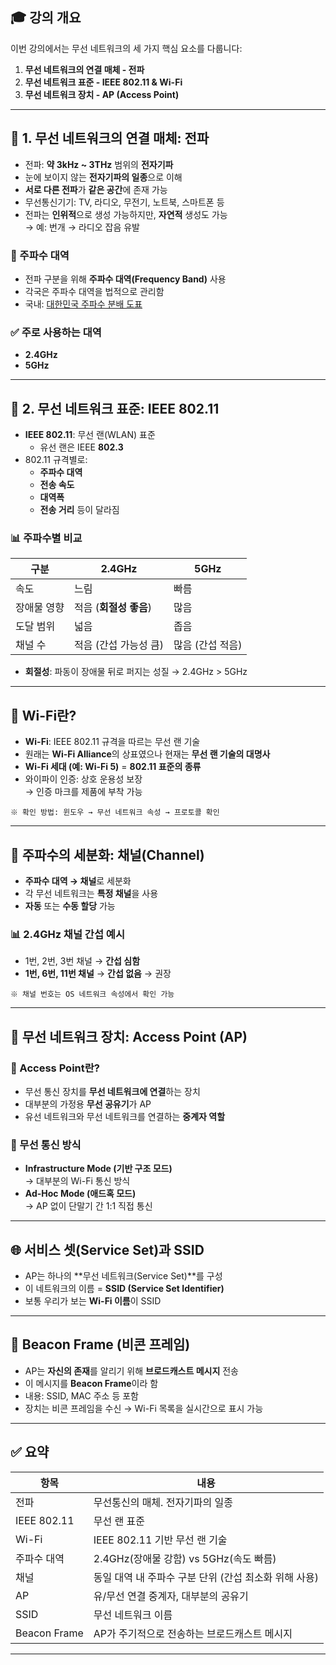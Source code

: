## 🎓 강의 개요
이번 강의에서는 무선 네트워크의 세 가지 핵심 요소를 다룹니다:

1. **무선 네트워크의 연결 매체 - 전파**
2. **무선 네트워크 표준 - IEEE 802.11 & Wi-Fi**
3. **무선 네트워크 장치 - AP (Access Point)**

---

## 📡 1. 무선 네트워크의 연결 매체: 전파

- 전파: **약 3kHz ~ 3THz** 범위의 **전자기파**
- 눈에 보이지 않는 **전자기파의 일종**으로 이해
- **서로 다른 전파**가 **같은 공간**에 존재 가능
- 무선통신기기: TV, 라디오, 무전기, 노트북, 스마트폰 등
- 전파는 **인위적**으로 생성 가능하지만, **자연적** 생성도 가능  
  → 예: 번개 → 라디오 잡음 유발

### 📌 주파수 대역

- 전파 구분을 위해 **주파수 대역(Frequency Band)** 사용
- 각국은 주파수 대역을 법적으로 관리함
- 국내: [대한민국 주파수 분배 도표](https://www.rra.go.kr)

### ✅ 주로 사용하는 대역
- **2.4GHz**  
- **5GHz**

---

## 📶 2. 무선 네트워크 표준: IEEE 802.11

- **IEEE 802.11**: 무선 랜(WLAN) 표준
  - 유선 랜은 IEEE **802.3**
- 802.11 규격별로:
  - **주파수 대역**
  - **전송 속도**
  - **대역폭**
  - **전송 거리** 등이 달라짐

### 📊 주파수별 비교

| 구분         | 2.4GHz                         | 5GHz                          |
|--------------|--------------------------------|-------------------------------|
| 속도         | 느림                           | 빠름                          |
| 장애물 영향 | 적음 (**회절성 좋음**)       | 많음                          |
| 도달 범위    | 넓음                           | 좁음                          |
| 채널 수      | 적음 (간섭 가능성 큼)         | 많음 (간섭 적음)              |

- **회절성**: 파동이 장애물 뒤로 퍼지는 성질 → 2.4GHz > 5GHz

---

## 📱 Wi-Fi란?

- **Wi-Fi**: IEEE 802.11 규격을 따르는 무선 랜 기술
- 원래는 **Wi-Fi Alliance**의 상표였으나 현재는 **무선 랜 기술의 대명사**
- **Wi-Fi 세대 (예: Wi-Fi 5)** = **802.11 표준의 종류**
- 와이파이 인증: 상호 운용성 보장  
  → 인증 마크를 제품에 부착 가능

```text
※ 확인 방법: 윈도우 → 무선 네트워크 속성 → 프로토콜 확인
```

---

## 📡 주파수의 세분화: 채널(Channel)

- **주파수 대역 → 채널**로 세분화
- 각 무선 네트워크는 **특정 채널**을 사용
- **자동** 또는 **수동 할당** 가능

### 📊 2.4GHz 채널 간섭 예시

- 1번, 2번, 3번 채널 → **간섭 심함**
- **1번, 6번, 11번 채널** → **간섭 없음** → 권장

```text
※ 채널 번호는 OS 네트워크 속성에서 확인 가능
```

---

## 📡 무선 네트워크 장치: Access Point (AP)

### 📌 Access Point란?

- 무선 통신 장치를 **무선 네트워크에 연결**하는 장치
- 대부분의 가정용 **무선 공유기**가 AP
- 유선 네트워크와 무선 네트워크를 연결하는 **중계자 역할**

### 📡 무선 통신 방식

- **Infrastructure Mode (기반 구조 모드)**  
  → 대부분의 Wi-Fi 통신 방식
- **Ad-Hoc Mode (애드혹 모드)**  
  → AP 없이 단말기 간 1:1 직접 통신

---

## 🌐 서비스 셋(Service Set)과 SSID

- AP는 하나의 **무선 네트워크(Service Set)**를 구성
- 이 네트워크의 이름 = **SSID (Service Set Identifier)**
- 보통 우리가 보는 **Wi-Fi 이름**이 SSID

---

## 📢 Beacon Frame (비콘 프레임)

- AP는 **자신의 존재**를 알리기 위해 **브로드캐스트 메시지** 전송
- 이 메시지를 **Beacon Frame**이라 함
- 내용: SSID, MAC 주소 등 포함
- 장치는 비콘 프레임을 수신 → Wi-Fi 목록을 실시간으로 표시 가능

---

## ✅ 요약

| 항목 | 내용 |
|------|------|
| 전파 | 무선통신의 매체. 전자기파의 일종 |
| IEEE 802.11 | 무선 랜 표준 |
| Wi-Fi | IEEE 802.11 기반 무선 랜 기술 |
| 주파수 대역 | 2.4GHz(장애물 강함) vs 5GHz(속도 빠름) |
| 채널 | 동일 대역 내 주파수 구분 단위 (간섭 최소화 위해 사용) |
| AP | 유/무선 연결 중계자, 대부분의 공유기 |
| SSID | 무선 네트워크 이름 |
| Beacon Frame | AP가 주기적으로 전송하는 브로드캐스트 메시지 |

---
